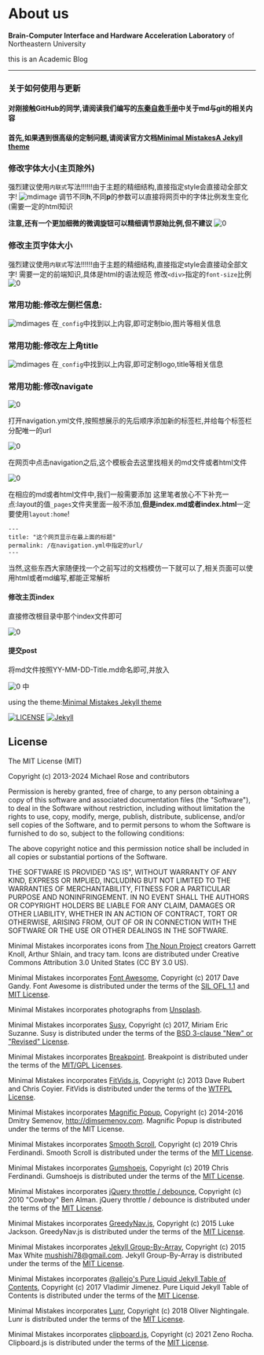# About us

**Brain-Computer Interface and Hardware Acceleration Laboratory**
of Northeastern University

this is an Academic Blog

---

### 关于如何使用与更新

#### 对刚接触GitHub的同学,请阅读我们编写的[东秦自救手册](https://manual.caiyi1.me/)中关于md与git的相关内容

#### 首先,如果遇到很高级的定制问题,请阅读官方文档[Minimal MistakesA Jekyll theme](https://mmistakes.github.io/minimal-mistakes/docs/configuration/)

### 修改字体大小(主页除外)
强烈建议使用`内联式`写法!!!!!!由于主题的精细结构,直接指定style会直接动全部文字!
![mdimage](mdimages/fontsize.png)
调节不同**h**,不同**p**的参数可以直接将网页中的字体比例发生变化(需要一定的html知识

**注意,还有一个更加细微的微调旋钮可以精细调节原始比例,但不建议**
![0](mdimages/fontori.png)

### 修改主页字体大小
强烈建议使用`内联式`写法!!!!!!由于主题的精细结构,直接指定style会直接动全部文字!
需要一定的前端知识,具体是html的语法规范
修改`<div>`指定的`font-size`比例
![0](mdimages/indexfont.png)

### 常用功能:修改左侧栏信息:
![mdimages](mdimages/左侧栏.png)
在`_config`中找到以上内容,即可定制bio,图片等相关信息

### 常用功能:修改左上角title
![mdimages](mdimages/左上边栏.png)
在`_config`中找到以上内容,即可定制logo,title等相关信息

### 常用功能:修改navigate
![0](mdimages/navigation.png)

打开navigation.yml文件,按照想展示的先后顺序添加新的标签栏,并给每个标签栏分配唯一的url

![0](mdimages/转跳.png)

在网页中点击navigation之后,这个模板会去这里找相关的md文件或者html文件

![0](mdimages/_pages.png)

在相应的md或者html文件中,我们一般需要添加
这里笔者放心不下补充一点:layout的值`_pages`文件夹里面一般不添加,**但是index.md或者index.html**一定要使用`layout:home`!
```
---
title: "这个网页显示在最上面的标题"
permalink: /在navigation.yml中指定的url/
---
```

当然,这些东西大家随便找一个之前写过的文档模仿一下就可以了,相关页面可以使用html或者md编写,都能正常解析

#### 修改主页index
直接修改根目录中那个index文件即可

![0](mdimages/index.png)

#### 提交post
将md文件按照YY-MM-DD-Title.md命名即可,并放入

![0](mdimages/post.png)
中

 using the theme:[Minimal Mistakes Jekyll theme](https://mmistakes.github.io/minimal-mistakes/)

[![LICENSE](https://img.shields.io/badge/license-MIT-lightgrey.svg)](https://raw.githubusercontent.com/mmistakes/minimal-mistakes/master/LICENSE)
[![Jekyll](https://img.shields.io/badge/jekyll-%3E%3D%203.7-blue.svg)](https://jekyllrb.com/)


## License

The MIT License (MIT)

Copyright (c) 2013-2024 Michael Rose and contributors

Permission is hereby granted, free of charge, to any person obtaining a copy
of this software and associated documentation files (the "Software"), to deal
in the Software without restriction, including without limitation the rights
to use, copy, modify, merge, publish, distribute, sublicense, and/or sell
copies of the Software, and to permit persons to whom the Software is
furnished to do so, subject to the following conditions:

The above copyright notice and this permission notice shall be included in all
copies or substantial portions of the Software.

THE SOFTWARE IS PROVIDED "AS IS", WITHOUT WARRANTY OF ANY KIND, EXPRESS OR
IMPLIED, INCLUDING BUT NOT LIMITED TO THE WARRANTIES OF MERCHANTABILITY,
FITNESS FOR A PARTICULAR PURPOSE AND NONINFRINGEMENT. IN NO EVENT SHALL THE
AUTHORS OR COPYRIGHT HOLDERS BE LIABLE FOR ANY CLAIM, DAMAGES OR OTHER
LIABILITY, WHETHER IN AN ACTION OF CONTRACT, TORT OR OTHERWISE, ARISING FROM,
OUT OF OR IN CONNECTION WITH THE SOFTWARE OR THE USE OR OTHER DEALINGS IN THE
SOFTWARE.

Minimal Mistakes incorporates icons from [The Noun Project](https://thenounproject.com/) 
creators Garrett Knoll, Arthur Shlain, and tracy tam.
Icons are distributed under Creative Commons Attribution 3.0 United States (CC BY 3.0 US).

Minimal Mistakes incorporates [Font Awesome](http://fontawesome.io/),
Copyright (c) 2017 Dave Gandy.
Font Awesome is distributed under the terms of the [SIL OFL 1.1](http://scripts.sil.org/OFL) 
and [MIT License](http://opensource.org/licenses/MIT).

Minimal Mistakes incorporates photographs from [Unsplash](https://unsplash.com).

Minimal Mistakes incorporates [Susy](http://susy.oddbird.net/),
Copyright (c) 2017, Miriam Eric Suzanne.
Susy is distributed under the terms of the [BSD 3-clause "New" or "Revised" License](https://opensource.org/licenses/BSD-3-Clause).

Minimal Mistakes incorporates [Breakpoint](http://breakpoint-sass.com/).
Breakpoint is distributed under the terms of the [MIT/GPL Licenses](http://opensource.org/licenses/MIT).

Minimal Mistakes incorporates [FitVids.js](https://github.com/davatron5000/FitVids.js/),
Copyright (c) 2013 Dave Rubert and Chris Coyier.
FitVids is distributed under the terms of the [WTFPL License](http://www.wtfpl.net/).

Minimal Mistakes incorporates [Magnific Popup](http://dimsemenov.com/plugins/magnific-popup/),
Copyright (c) 2014-2016 Dmitry Semenov, http://dimsemenov.com.
Magnific Popup is distributed under the terms of the MIT License.

Minimal Mistakes incorporates [Smooth Scroll](http://github.com/cferdinandi/smooth-scroll),
Copyright (c) 2019 Chris Ferdinandi.
Smooth Scroll is distributed under the terms of the [MIT License](http://opensource.org/licenses/MIT).

Minimal Mistakes incorporates [Gumshoejs](http://github.com/cferdinandi/gumshoe),
Copyright (c) 2019 Chris Ferdinandi.
Gumshoejs is distributed under the terms of the [MIT License](http://opensource.org/licenses/MIT).

Minimal Mistakes incorporates [jQuery throttle / debounce](http://benalman.com/projects/jquery-throttle-debounce-plugin/),
Copyright (c) 2010 "Cowboy" Ben Alman.
jQuery throttle / debounce is distributed under the terms of the [MIT License](http://opensource.org/licenses/MIT).

Minimal Mistakes incorporates [GreedyNav.js](https://github.com/lukejacksonn/GreedyNav),
Copyright (c) 2015 Luke Jackson.
GreedyNav.js is distributed under the terms of the [MIT License](http://opensource.org/licenses/MIT).

Minimal Mistakes incorporates [Jekyll Group-By-Array](https://github.com/mushishi78/jekyll-group-by-array),
Copyright (c) 2015 Max White <mushishi78@gmail.com>.
Jekyll Group-By-Array is distributed under the terms of the [MIT License](http://opensource.org/licenses/MIT).

Minimal Mistakes incorporates [@allejo's Pure Liquid Jekyll Table of Contents](https://allejo.io/blog/a-jekyll-toc-in-liquid-only/),
Copyright (c) 2017 Vladimir Jimenez.
Pure Liquid Jekyll Table of Contents is distributed under the terms of the [MIT License](http://opensource.org/licenses/MIT).

Minimal Mistakes incorporates [Lunr](http://lunrjs.com),
Copyright (c) 2018 Oliver Nightingale.
Lunr is distributed under the terms of the [MIT License](http://opensource.org/licenses/MIT).

Minimal Mistakes incorporates [clipboard.js](https://clipboardjs.com/),
Copyright (c) 2021 Zeno Rocha.
Clipboard.js is distributed under the terms of the [MIT License](https://opensource.org/licenses/MIT).
